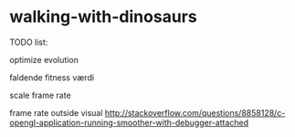 ﻿walking-with-dinosaurs
======================

TODO list:

optimize evolution

faldende fitness værdi

scale frame rate

frame rate outside visual
http://stackoverflow.com/questions/8858128/c-opengl-application-running-smoother-with-debugger-attached
